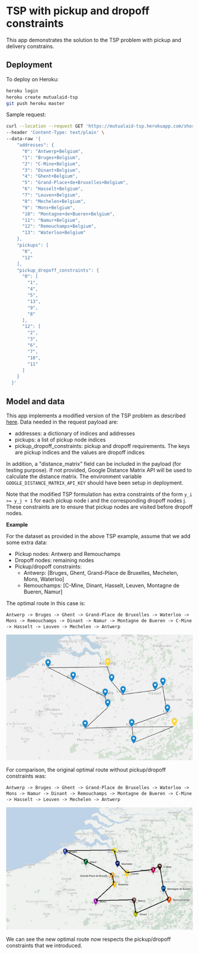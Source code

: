 # TSP with pickup and dropoff constraints

This app demonstrates the solution to the TSP problem with pickup and delivery constrains. 

## Deployment

To deploy on Heroku:

```bash
heroku login
heroku create mutualaid-tsp
git push heroku master
```

Sample request:
```bash
curl --location --request GET 'https://mutualaid-tsp.herokuapp.com/shortest-route' \
--header 'Content-Type: text/plain' \
--data-raw '{
    "addresses": {
      "0": "Antwerp+Belgium",
      "1": "Bruges+Belgium",
      "2": "C-Mine+Belgium",
      "3": "Dinant+Belgium",
      "4": "Ghent+Belgium",
      "5": "Grand-Place+de+Bruxelles+Belgium",
      "6": "Hasselt+Belgium",
      "7": "Leuven+Belgium",
      "8": "Mechelen+Belgium",
      "9": "Mons+Belgium",
      "10": "Montagne+de+Bueren+Belgium",
      "11": "Namur+Belgium",
      "12": "Remouchamps+Belgium",
      "13": "Waterloo+Belgium"
    },
    "pickups": [
      "0",
      "12"
    ],
    "pickup_dropoff_constraints": {
      "0": [
        "1",
        "4",
        "5",
        "13",
        "9",
        "8"
      ],
      "12": [
        "2",
        "3",
        "6",
        "7",
        "10",
        "11"
      ]
    }
  }'
```

## Model and data

This app implements a modified version of the TSP problem as described [here](https://python-mip.readthedocs.io/en/latest/examples.html#the-traveling-salesman-problem).
Data needed in the request payload are:

- addresses: a dictionary of indices and addresses
- pickups: a list of pickup node indices
- pickup_dropoff_constraints: pickup and dropoff requirements. The keys are pickup indices and the values are dropoff indices

In addition, a "distance_matrix" field can be included in the payload (for testing purpose). If not provided, Google Distance Matrix API will be used to calculate the distance matrix. The environment variable `GOOGLE_DISTANCE_MATRIX_API_KEY` should have been setup in deployment.

Note that the modified TSP formulation has extra constraints of the form `y_i >= y_j + 1` for each pickup node i and the corresponding dropoff nodes j. These constraints are to ensure that pickup nodes are visited before dropoff nodes.

__Example__

For the dataset as provided in the above TSP example, assume that we add some extra data:

- Pickup nodes: Antwerp and Remouchamps
- Dropoff nodes: remaining nodes
- Pickup/dropoff constraints:
    - Antwerp: [Bruges, Ghent, Grand-Place de Bruxelles, Mechelen, Mons, Waterloo]
    - Remouchamps: [C-Mine, Dinant, Hasselt, Leuven, Montagne de Bueren, Namur]

The optimal route in this case is:

```
Antwerp -> Bruges -> Ghent -> Grand-Place de Bruxelles -> Waterloo -> Mons -> Remouchamps -> Dinant -> Namur -> Montagne de Bueren -> C-Mine -> Hasselt -> Leuven -> Mechelen -> Antwerp
```

![](./images/sample_opt_sol.png?raw=true)

For comparison, the original optimal route without pickup/dropoff constraints was:

```
Antwerp -> Bruges -> Ghent -> Grand-Place de Bruxelles -> Waterloo -> Mons -> Namur -> Dinant -> Remouchamps -> Montagne de Bueren -> C-Mine -> Hasselt -> Leuven -> Mechelen -> Antwerp
```

![](./images/original_opt_sol.png?raw=true)

We can see the new optimal route now respects the pickup/dropoff constraints that we introduced.



